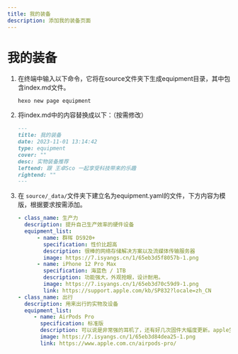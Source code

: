```yaml
---
title: 我的装备
description: 添加我的装备页面
---
```


# 我的装备

1. 在终端中输入以下命令，它将在source文件夹下生成equipment目录，其中包含index.md​文件。
    ```shell
    hexo new page equipment
    ```
2. 将index.md​中的内容替换成以下：（按需修改）
    ```markdown
    ---
    title: 我的装备
    date: 2023-11-01 13:14:42
    type: equipment
    cover: ""
    desc: 实物装备推荐
    leftend: 跟 王卓Sco 一起享受科技带来的乐趣
    rightend: ""
    ---
    ```
3. 在 `source/_data/` ​文件夹下建立名为equipment.yaml​的文件，下方内容为模版，根据要求按需添加。
    ```yaml
    - class_name: 生产力
      description: 提升自己生产效率的硬件设备
      equipment_list:
          - name: 群晖 DS920+
            specification: 性价比超高
            description: 很棒的网络存储解决方案以及流媒体传输服务器
            image: https://7.isyangs.cn/1/65eb3d5f8057b-1.png
          - name: iPhone 12 Pro Max
            specification: 海蓝色 / 1TB
            description: 功能强大，外观抢眼，设计耐用。
            image: https://7.isyangs.cn/1/65eb3d70c59d9-1.png
            link: https://support.apple.com/kb/SP832?locale=zh_CN
    - class_name: 出行
      description: 用来出行的实物及设备
      equipment_list:
         - name: AirPods Pro
           specification: 标准版
           description: 可以说是非常强的耳机了，还有好几次固件大幅度更新。apple生态只要有两个设备及以上，必入。
           image: https://7.isyangs.cn/1/65eb3d84dea25-1.png
           link: https://www.apple.com.cn/airpods-pro/
    ```